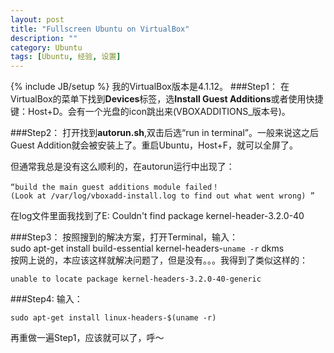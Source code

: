 ```yaml
---
layout: post
title: "Fullscreen Ubuntu on VirtualBox"
description: ""
category: Ubuntu
tags: [Ubuntu, 经验, 设置]
---
```

{% include JB/setup %}
我的VirtualBox版本是4.1.12。
###Step1：
在VirtualBox的菜单下找到<b>Devices</b>标签，选<b>Install Guest Additions</b>或者使用快捷键：Host+D。会有一个光盘的icon跳出来(VBOXADDITIONS_版本号)。  

###Step2：
打开找到<b>autorun.sh</b>,双击后选“run in terminal”。一般来说这之后Guest Addition就会被安装上了。重启Ubuntu，Host+F，就可以全屏了。  

但通常我总是没有这么顺利的，在autorun运行中出现了：  
```
“build the main guest additions module failed！  
(Look at /var/log/vboxadd-install.log to find out what went wrong) ”
```  
在log文件里面我找到了E: Couldn't find package kernel-header-3.2.0-40  

###Step3：
按照搜到的解决方案，打开Terminal，输入：  
sudo apt-get install build-essential kernel-headers-`uname -r` dkms  
按网上说的，本应该这样就解决问题了，但是没有。。。我得到了类似这样的：  
```
unable to locate package kernel-headers-3.2.0-40-generic
```
###Step4:
输入：  
```
sudo apt-get install linux-headers-$(uname -r)
```  
再重做一遍Step1，应该就可以了，呼～
